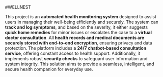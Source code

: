 #WELLNEST

This project is an **automated health monitoring system** designed to assist users in managing their well-being efficiently and securely. The system can **track and log symptoms**, and based on the severity, it either suggests **quick home remedies** for minor issues or escalates the case to a **virtual doctor consultation**. All **health records and medical documents are securely stored with end-to-end encryption**, ensuring privacy and data protection. The platform includes a **24/7 chatbot-based consultation service**, offering constant access to health support. Additionally, it implements robust **security checks** to safeguard user information and system integrity. This solution aims to provide a seamless, intelligent, and secure health companion for everyday use.

